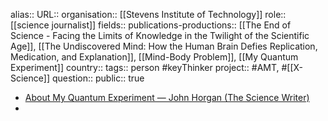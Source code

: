 alias::
URL:: 
organisation:: [[Stevens Institute of Technology]] 
role:: [[science journalist]] 
fields:: 
publications-productions:: [[The End of Science - Facing the Limits of Knowledge in the Twilight of the Scientific Age]], [[The Undiscovered Mind: How the Human Brain Defies Replication, Medication, and Explanation]], [[Mind-Body Problem]], [[My Quantum Experiment]] 
country::
tags:: person #keyThinker 
project:: #AMT, #[[X-Science]]
question::
public:: true

- [About My Quantum Experiment — John Horgan (The Science Writer)](https://johnhorgan.org/books/my-quantum-experiment)
-
